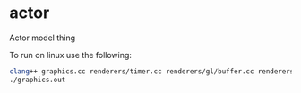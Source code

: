 # actor
Actor model thing

To run on linux use the following:
```sh
clang++ graphics.cc renderers/timer.cc renderers/gl/buffer.cc renderers/gl/gl.cc -o graphics.out --std=c++1z -g -Wall -lglfw -lGLEW -lGLU -lGL -lpthread
./graphics.out
```
